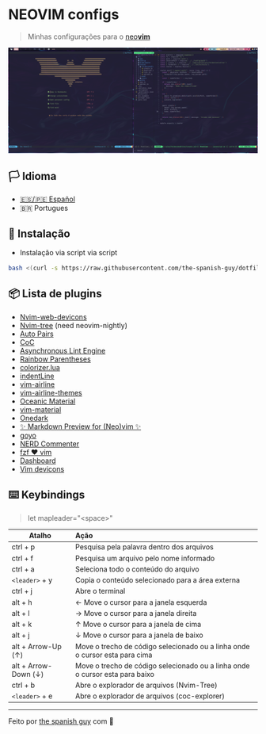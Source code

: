 # NEOVIM configs

> Minhas configurações para o [neo**vim**](https://github.com/neovim/neovim)

![nvim](../../.screenshots/nvim.png)

## :white_flag: Idioma
- [:es:/:peru: Español](./README.es.md)
- :brazil: Portugues

## :wrench: Instalação

- Instalação via script via script

```bash
bash <(curl -s https://raw.githubusercontent.com/the-spanish-guy/dotfiles/master/.config/nvim/install.sh)
```

## :package: Lista de plugins

- [Nvim-web-devicons](https://github.com/kyazdani42/nvim-web-devicons)
- [Nvim-tree](https://github.com/kyazdani42/nvim-tree.lua) (need neovim-nightly)
- [Auto Pairs](https://github.com/jiangmiao/auto-pairs)
- [CoC](https://github.com/neoclide/coc.nvim)
- [Asynchronous Lint Engine](https://github.com/dense-analysis/ale)
- [Rainbow Parentheses](https://github.com/junegunn/rainbow_parentheses.vim)
- [colorizer.lua](https://github.com/norcalli/nvim-colorizer.lua)
- [indentLine](https://github.com/Yggdroot/indentLine)
- [vim-airline](https://github.com/vim-airline/vim-airline)
- [vim-airline-themes](https://github.com/vim-airline/vim-airline-themes)
- [Oceanic Material](https://github.com/glepnir/oceanic-material)
- [vim-material](https://github.com/hzchirs/vim-material)
- [Onedark](https://github.com/joshdick/onedark.vim)
- [✨ Markdown Preview for (Neo)vim ✨](https://github.com/iamcco/markdown-preview.nvim)
- [goyo](https://github.com/junegunn/goyo.vim)
- [NERD Commenter](https://github.com/preservim/nerdcommenter)
- [fzf :heart: vim](https://github.com/junegunn/fzf.vim)
- [Dashboard](https://github.com/glepnir/dashboard-nvim)
- [Vim devicons](https://github.com/ryanoasis/vim-devicons)

## :keyboard: Keybindings

> let mapleader="\<space>"

| Atalho               | Ação                                                                         |
| -------------------- | :--------------------------------------------------------------------------- |
| ctrl + p             | Pesquisa pela palavra dentro dos arquivos                                    |
| ctrl + f             | Pesquisa um arquivo pelo nome informado                                      |
| ctrl + a             | Seleciona todo o conteúdo do arquivo                                         |
| `<leader>` + y       | Copia o conteúdo selecionado para a área externa                             |
| ctrl + j             | Abre o terminal                                                              |
| alt + h              | ← Move o cursor para a janela esquerda                                       |
| alt + l              | → Move o cursor para a janela direita                                        |
| alt + k              | ↑ Move o cursor para a janela de cima                                        |
| alt + j              | ↓ Move o cursor para a janela de baixo                                       |
| alt + Arrow-Up (↑)   | Move o trecho de código selecionado ou a linha onde o cursor esta para cima  |
| alt + Arrow-Down (↓) | Move o trecho de código selecionado ou a linha onde o cursor esta para baixo |
| ctrl + b             | Abre o explorador de arquivos (Nvim-Tree)                                    |
| `<leader>` + e       | Abre o explorador de arquivos (coc-explorer)                                 |

---

Feito por [the spanish guy](https://github.com/the-spanish-guy) com :purple_heart:
